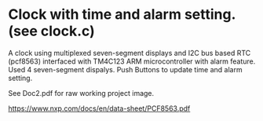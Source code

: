 # Clock with time and alarm setting. (see clock.c)

A clock using multiplexed seven-segment displays and I2C bus based RTC (pcf8563) interfaced with TM4C123 ARM microcontroller with alarm feature.
Used 4 seven-segment dispalys. Push Buttons to update time and alarm setting. 

See Doc2.pdf for raw working project image.

https://www.nxp.com/docs/en/data-sheet/PCF8563.pdf
